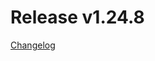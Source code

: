 # Release v1.24.8
[Changelog](https://docs.otc-service.com/releasenotes/terraform-provider-opentelekomcloud/current.html#v1-24-8)